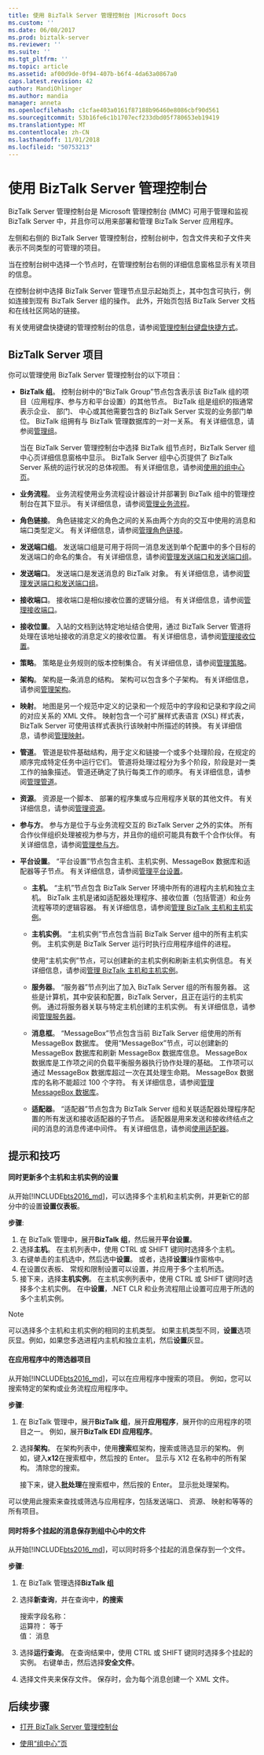 ```yaml
---
title: 使用 BizTalk Server 管理控制台 |Microsoft Docs
ms.custom: ''
ms.date: 06/08/2017
ms.prod: biztalk-server
ms.reviewer: ''
ms.suite: ''
ms.tgt_pltfrm: ''
ms.topic: article
ms.assetid: af00d9de-0f94-407b-b6f4-4da63a0867a0
caps.latest.revision: 42
author: MandiOhlinger
ms.author: mandia
manager: anneta
ms.openlocfilehash: c1cfae403a0161f87188b96460e8086cbf90d561
ms.sourcegitcommit: 53b16fe6c1b1707ecf233dbd05f780653eb19419
ms.translationtype: MT
ms.contentlocale: zh-CN
ms.lasthandoff: 11/01/2018
ms.locfileid: "50753213"
---
```

# <a name="using-the-biztalk-server-administration-console"></a>使用 BizTalk Server 管理控制台
BizTalk Server 管理控制台是 Microsoft 管理控制台 (MMC) 可用于管理和监视 BizTalk Server 中，并且你可以用来部署和管理 BizTalk Server 应用程序。  
  
 左侧和右侧的 BizTalk Server 管理控制台，控制台树中，包含文件夹和子文件夹表示不同类型的可管理的项目。  
  
 当在控制台树中选择一个节点时，在管理控制台右侧的详细信息窗格显示有关项目的信息。  
  
 在控制台树中选择 BizTalk Server 管理节点显示起始页上，其中包含可执行，例如连接到现有 BizTalk Server 组的操作。 此外，开始页包括 BizTalk Server 文档和在线社区网站的链接。  
  
 有关使用键盘快捷键的管理控制台的信息，请参阅[管理控制台键盘快捷方式](../core/administration-console-keyboard-shortcuts.md)。  
  
## <a name="biztalk-server-artifacts"></a>BizTalk Server 项目  
 你可以管理使用 BizTalk Server 管理控制台的以下项目：  
  
-   **BizTalk 组**。 控制台树中的“BizTalk Group”节点包含表示该 BizTalk 组的项目（应用程序、参与方和平台设置）的其他节点。 BizTalk 组是组织的指通常表示企业、 部门、 中心或其他需要包含的 BizTalk Server 实现的业务部门单位。 BizTalk 组拥有与 BizTalk 管理数据库的一对一关系。 有关详细信息，请参阅[管理组](../core/managing-groups.md)。  
  
     当在 BizTalk Server 管理控制台中选择 BizTalk 组节点时，BizTalk Server 组中心页详细信息窗格中显示。 BizTalk Server 组中心页提供了 BizTalk Server 系统的运行状况的总体视图。 有关详细信息，请参阅[使用的组中心页](../core/using-the-group-hub-page.md)。  
  
-   **业务流程**。 业务流程使用业务流程设计器设计并部署到 BizTalk 组中的管理控制台在其下显示。 有关详细信息，请参阅[管理业务流程](../core/managing-orchestrations.md)。  
  
-   **角色链接**。 角色链接定义的角色之间的关系由两个方向的交互中使用的消息和端口类型定义。 有关详细信息，请参阅[管理角色链接](../core/managing-role-links.md)。  
  
-   **发送端口组**。 发送端口组是可用于将同一消息发送到单个配置中的多个目标的发送端口的命名的集合。 有关详细信息，请参阅[管理发送端口和发送端口组](../core/managing-send-ports-and-send-port-groups.md)。  
  
-   **发送端口**。 发送端口是发送消息的 BizTalk 对象。 有关详细信息，请参阅[管理发送端口和发送端口组](../core/managing-send-ports-and-send-port-groups.md)。  
  
-   **接收端口**。 接收端口是相似接收位置的逻辑分组。 有关详细信息，请参阅[管理接收端口](../core/managing-receive-ports.md)。  
  
-   **接收位置**。 入站的文档到达特定地址结合使用，通过 BizTalk Server 管道将处理在该地址接收的消息定义的接收位置。 有关详细信息，请参阅[管理接收位置](../core/managing-receive-locations.md)。  
  
-   **策略**。 策略是业务规则的版本控制集合。 有关详细信息，请参阅[管理策略](../core/managing-policies.md)。  
  
-   **架构**。 架构是一条消息的结构。 架构可以包含多个子架构。 有关详细信息，请参阅[管理架构](../core/managing-schemas.md)。  
  
-   **映射**。 地图是另一个规范中定义的记录和一个规范中的字段和记录和字段之间的对应关系的 XML 文件。 映射包含一个可扩展样式表语言 (XSL) 样式表，BizTalk Server 可使用该样式表执行该映射中所描述的转换。 有关详细信息，请参阅[管理映射](../core/managing-maps.md)。  
  
-   **管道**。 管道是软件基础结构，用于定义和链接一个或多个处理阶段，在规定的顺序完成特定任务中运行它们。 管道将处理过程分为多个阶段，阶段是对一类工作的抽象描述。 管道还确定了执行每类工作的顺序。 有关详细信息，请参阅[管理管道](../core/managing-pipelines.md)。  
  
-   **资源**。 资源是一个脚本、 部署的程序集或与应用程序关联的其他文件。 有关详细信息，请参阅[管理资源](../core/managing-resources.md)。  
  
-   **参与方**。 参与方是位于与业务流程交互的 BizTalk Server 之外的实体。 所有合作伙伴组织处理被视为参与方，并且你的组织可能具有数千个合作伙伴。 有关详细信息，请参阅[管理参与方](../core/managing-parties.md)。  
  
-   **平台设置**。 “平台设置”节点包含主机、主机实例、MessageBox 数据库和适配器等子节点。 有关详细信息，请参阅[管理平台设置](../core/managing-platform-settings.md)。  
  
    -   **主机**。 “主机”节点包含 BizTalk Server 环境中所有的进程内主机和独立主机。 BizTalk 主机是诸如适配器处理程序、接收位置（包括管道）和业务流程等项的逻辑容器。 有关详细信息，请参阅[管理 BizTalk 主机和主机实例](../core/managing-biztalk-hosts-and-host-instances.md)。  
  
    -   **主机实例**。 “主机实例”节点包含当前 BizTalk Server 组中的所有主机实例。 主机实例是 BizTalk Server 运行时执行应用程序组件的进程。  
  
         使用“主机实例”节点，可以创建新的主机实例和刷新主机实例信息。 有关详细信息，请参阅[管理 BizTalk 主机和主机实例](../core/managing-biztalk-hosts-and-host-instances.md)。  
  
    -   **服务器**。 “服务器”节点列出了加入 BizTalk Server 组的所有服务器。 这些是计算机，其中安装和配置，BizTalk Server，且正在运行的主机实例。 通过将服务器关联与特定主机创建的主机实例。 有关详细信息，请参阅[管理服务器](../core/managing-servers.md)。  
  
    -   **消息框**。 “MessageBox”节点包含当前 BizTalk Server 组使用的所有 MessageBox 数据库。 使用“MessageBox”节点，可以创建新的 MessageBox 数据库和刷新 MessageBox 数据库信息。 MessageBox 数据库是工作项之间的负载平衡服务器执行协作处理的基础。 工作项可以通过 MessageBox 数据库超过一次在其处理生命期。 MessageBox 数据库的名称不能超过 100 个字符。 有关详细信息，请参阅[管理 MessageBox 数据库](../core/managing-messagebox-databases.md)。  
  
    -   **适配器**。 “适配器”节点包含为 BizTalk Server 组和关联适配器处理程序配置的所有发送和接收适配器的子节点。 适配器是用来发送和接收终结点之间的消息的消息传递中间件。 有关详细信息，请参阅[使用适配器](../core/using-adapters.md)。  

## <a name="tips-and-tricks"></a>提示和技巧

#### <a name="update-settings-for-multiple-hosts-and-host-instances-simultaneously"></a>同时更新多个主机和主机实例的设置
从开始[!INCLUDE[bts2016_md](../includes/bts2016-md.md)]，可以选择多个主机和主机实例，并更新它的部分中的设置**设置仪表板**。

**步骤**:

1. 在 BizTalk 管理中，展开**BizTalk 组**，然后展开**平台设置**。
2. 选择**主机**。 在主机列表中，使用 CTRL 或 SHIFT 键同时选择多个主机。
3. 右键单击的主机选中，然后选中**设置**。 或者，选择**设置**操作窗格中。
4. 在设置仪表板、 常规和限制设置可以设置，并应用于多个主机所选。 
5. 接下来，选择**主机实例**。 在主机实例列表中，使用 CTRL 或 SHIFT 键同时选择多个主机实例。 在中**设置**，.NET CLR 和业务流程阻止设置可应用于所选的多个主机实例。 

> [!NOTE]
> 可以选择多个主机和主机实例的相同的主机类型。 如果主机类型不同，**设置**选项灰显。例如，如果您多选进程内主机和独立主机，然后**设置**灰显。

#### <a name="filter-artifacts-in-your-application"></a>在应用程序中的筛选器项目
从开始[!INCLUDE[bts2016_md](../includes/bts2016-md.md)]，可以在应用程序中搜索的项目。 例如，您可以搜索特定的架构或业务流程应用程序中。 

**步骤**:

1. 在 BizTalk 管理中，展开**BizTalk 组**，展开**应用程序**，展开你的应用程序的项目之一。 例如，展开**BizTalk EDI 应用程序**。 
2. 选择**架构**。 在架构列表中，使用**搜索**框架构，搜索或筛选显示的架构。 例如，键入**x12**在搜索框中，然后按的 Enter。 显示与 X12 在名称中的所有架构。 清除您的搜索。 

    接下来，键入**批处理**在搜索框中，然后按的 Enter。 显示批处理架构。 
    
可以使用此搜索来查找或筛选与应用程序，包括发送端口、 资源、 映射和等等的所有项目。 

#### <a name="save-multiple-suspended-messages-simultaneously-to-a-file-within-group-hub"></a>同时将多个挂起的消息保存到组中心中的文件 
从开始[!INCLUDE[bts2016_md](../includes/bts2016-md.md)]，可以同时将多个挂起的消息保存到一个文件。

**步骤**:

1. 在 BizTalk 管理选择**BizTalk 组**
2. 选择**新查询**，并在查询中，**的搜索**

    搜索字段名称：  
    运算符： 等于  
    值： 消息
3. 选择**运行查询**。 在查询结果中，使用 CTRL 或 SHIFT 键同时选择多个挂起的实例。 右键单击，然后选择**安全文件**。 
4. 选择文件夹来保存文件。 保存时，会为每个消息创建一个 XML 文件。

## <a name="next-steps"></a>后续步骤
  
-   [打开 BizTalk Server 管理控制台](../core/how-to-open-the-biztalk-server-administration-console.md)  
  
-   [使用“组中心”页](../core/using-the-group-hub-page.md)
